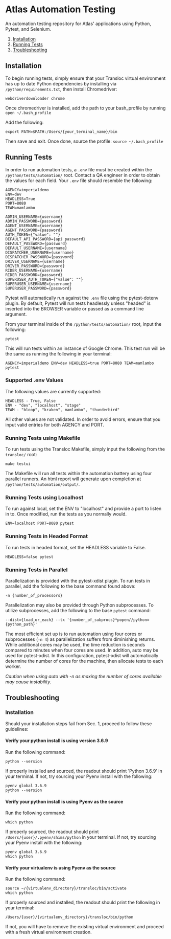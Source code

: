 # Atlas Automation Testing
An automation testing repository for Atlas' applications using Python, Pytest, and Selenium.

1. [Installation](#installation)
2. [Running Tests](#running-tests)
3. [Troubleshooting](#troubleshooting)

## Installation
To begin running tests, simply ensure that your Transloc virtual environment has up to date Python
dependencies by installing via `/python/requirements.txt`, then install Chromedriver:
```
webdriverdownloader chrome
```

Once chromedriver is installed, add the path to your bash_profile by running `open ~/.bash_profile`

Add the following:

```
export PATH=$PATH:/Users/{your_terminal_name}/bin
```

Then save and exit. Once done, source the profile: `source ~/.bash_profile`

## Running Tests
In order to run automation tests, a `.env` file must be created within the `/python/tests/automation/`
root. Contact a QA engineer in order to obtain the values for each field. Your `.env` file should
resemble the following:
```
AGENCY=imperialdemo
ENV=dev
HEADLESS=True
PORT=8080
TEAM=mamlambo

ADMIN_USERNAME={username}
ADMIN_PASSWORD={password}
AGENT_USERNAME={username}
AGENT_PASSWORD={password}
AUTH_TOKEN={"value": ""}
DEFAULT_API_PASSWORD={api password}
DEFAULT_PASSWORD={password}
DEFAULT_USERNAME={username}
DISPATCHER_USERNAME={username}
DISPATCHER_PASSWORD={password}
DRIVER_USERNAME={username}
DRIVER_PASSWORD={password}
RIDER_USERNAME={username}
RIDER_PASSWORD={password}
SUPERUSER_AUTH_TOKEN={"value": ""}
SUPERUSER_USERNAME={username}
SUPERUSER_PASSWORD={password}
```

Pytest will automatically run against the `.env` file using the pytest-dotenv plugin. By default,
Pytest will run tests headlessly unless "headed" is inserted into the BROWSER variable or passed as
a command line argument.

From your terminal inside of the `/python/tests/automation/` root, input the following:

```
pytest
```

This will run tests within an instance of Google Chrome. This test run will be the same as running
the following in your terminal:

```
AGENCY=imperialdemo ENV=dev HEADLESS=true PORT=8080 TEAM=mamlambo pytest
```

### Supported .env Values
The following values are currently supported:
```
HEADLESS - True, False
ENV - "dev", "localhost", "stage"
TEAM - "bloop", "kraken", mamlambo", "thunderbird"
```

All other values are not validated. In order to avoid errors, ensure that you input valid entries
for both AGENCY and PORT.

### Running Tests using Makefile
To run tests using the Transloc Makefile, simply input the following from the `transloc/` root:
```
make testui
```

The Makefile will run all tests within the automation battery using four parallel runners. An html
report will generate upon completion at `/python/tests/automation/output/`.

### Running Tests using Localhost
To run against local, set the ENV to "localhost" and provide a port to listen in to. Once modified,
run the tests as you normally would.
```
ENV=localhost PORT=8080 pytest
```

### Running Tests in Headed Format
To run tests in headed format, set the HEADLESS variable to False.

```
HEADLESS=false pytest
```

### Running Tests in Parallel
Parallelization is provided with the pytest-xdist plugin. To run tests in parallel, add the
following to the base command found above:
```
-n {number_of_processors}
```

Parallelization may also be provided through Python subprocesses. To utilize subprocesses, add the
following to the base `pytest` command:
```
--dist={load_or_each} --tx '{number_of_subprocs}*popen//python={python_path}'
```

The most efficient set up is to run automation using four cores or subprocesses (`-n 4`) as
parallelization suffers from diminishing returns. While additional cores may be used, the time
reduction is seconds compared to minutes when four cores are used. In addition, auto may be used
for pytest-xdist. In this configuration, pytest-xdist will automatically determine the number of
cores for the machine, then allocate tests to each worker.

*Caution when using auto with -n as maxing the number of cores available may cause instability.*

## Troubleshooting

### Installation
Should your installation steps fail from Sec. 1, proceed to follow these guidelines:

#### Verify your python install is using version 3.6.9
Run the following command:
```
python --version
```

If properly installed and sourced, the readout should print 'Python 3.6.9' in your terminal. If not,
try sourcing your Pyenv install with the following:

```
pyenv global 3.6.9
python --version
```

#### Verify your python install is using Pyenv as the source
Run the following command:
```
which python
```

If properly sourced, the readout should print `/Users/{user}/.pyenv/shims/python` in your terminal.
If not, try sourcing your Pyenv install with the following:

```
pyenv global 3.6.9
which python
```

#### Verify your virtualenv is using Pyenv as the source
Run the following command:
```
source ~/{virtualenv_directory}/transloc/bin/activate
which python
```

If properly sourced and installed, the readout should print the following in your terminal:

`/Users/{user}/{virtualenv_directory}/transloc/bin/python`

If not, you will have to remove the existing virtual environment and proceed with a fresh virtual
environment creation.
